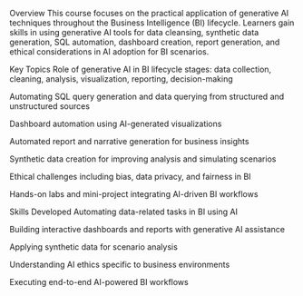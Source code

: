 Overview
This course focuses on the practical application of generative AI techniques throughout the Business Intelligence (BI) lifecycle. Learners gain skills in using generative AI tools for data cleansing, synthetic data generation, SQL automation, dashboard creation, report generation, and ethical considerations in AI adoption for BI scenarios.

Key Topics
Role of generative AI in BI lifecycle stages: data collection, cleaning, analysis, visualization, reporting, decision-making

Automating SQL query generation and data querying from structured and unstructured sources

Dashboard automation using AI-generated visualizations

Automated report and narrative generation for business insights

Synthetic data creation for improving analysis and simulating scenarios

Ethical challenges including bias, data privacy, and fairness in BI

Hands-on labs and mini-project integrating AI-driven BI workflows

Skills Developed
Automating data-related tasks in BI using AI

Building interactive dashboards and reports with generative AI assistance

Applying synthetic data for scenario analysis

Understanding AI ethics specific to business environments

Executing end-to-end AI-powered BI workflows
